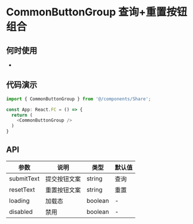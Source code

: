 # CommonButtonGroup 查询+重置按钮组合

## 何时使用
-

## 代码演示

```js
import { CommonButtonGroup } from '@/components/Share';

const App: React.FC = () => {
  return (
    <CommonButtonGroup />
  )
}
```
## API

| 参数 | 说明 | 类型 | 默认值 |
| --- | --- | --- | --- |
| submitText | 提交按钮文案 | string | 查询 |
| resetText | 重置按钮文案 | string | 重置 |
| loading | 加载态 | boolean | - |
| disabled | 禁用 | boolean | - |
